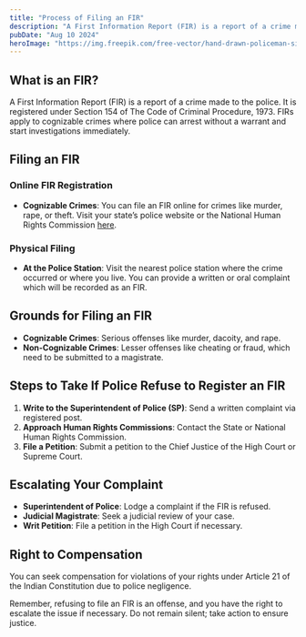 ```yaml
---
title: "Process of Filing an FIR"
description: "A First Information Report (FIR) is a report of a crime made to the police. It is registered under Section 154 of The Code of Criminal Procedure, 1973. FIRs apply to cognizable crimes where police can arrest without a warrant and start investigations immediately."
pubDate: "Aug 10 2024"
heroImage: "https://img.freepik.com/free-vector/hand-drawn-policeman-silhouette-illustration_23-2151209383.jpg?t=st=1723300674~exp=1723304274~hmac=82dad2401555be0a0a7b01ee22bedc7403a055127117de31bf03510c6ebca645&w=826"
---
```


## What is an FIR?

A First Information Report (FIR) is a report of a crime made to the police. It is registered under Section 154 of The Code of Criminal Procedure, 1973. FIRs apply to cognizable crimes where police can arrest without a warrant and start investigations immediately.

## Filing an FIR

### Online FIR Registration

- **Cognizable Crimes**: You can file an FIR online for crimes like murder, rape, or theft. Visit your state’s police website or the National Human Rights Commission [here](http://nhrc.nic.in).

### Physical Filing

- **At the Police Station**: Visit the nearest police station where the crime occurred or where you live. You can provide a written or oral complaint which will be recorded as an FIR.

## Grounds for Filing an FIR

- **Cognizable Crimes**: Serious offenses like murder, dacoity, and rape.
- **Non-Cognizable Crimes**: Lesser offenses like cheating or fraud, which need to be submitted to a magistrate.

## Steps to Take If Police Refuse to Register an FIR

1. **Write to the Superintendent of Police (SP)**: Send a written complaint via registered post.
2. **Approach Human Rights Commissions**: Contact the State or National Human Rights Commission.
3. **File a Petition**: Submit a petition to the Chief Justice of the High Court or Supreme Court.

## Escalating Your Complaint

- **Superintendent of Police**: Lodge a complaint if the FIR is refused.
- **Judicial Magistrate**: Seek a judicial review of your case.
- **Writ Petition**: File a petition in the High Court if necessary.

## Right to Compensation

You can seek compensation for violations of your rights under Article 21 of the Indian Constitution due to police negligence.

Remember, refusing to file an FIR is an offense, and you have the right to escalate the issue if necessary. Do not remain silent; take action to ensure justice.


